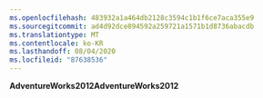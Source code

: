 ```yaml
---
ms.openlocfilehash: 483932a1a464db2128c3594c1b1f6ce7aca355e9
ms.sourcegitcommit: ad4d92dce894592a259721a1571b1d8736abacdb
ms.translationtype: MT
ms.contentlocale: ko-KR
ms.lasthandoff: 08/04/2020
ms.locfileid: "87638536"
---
```

<span data-ttu-id="51e04-101">**AdventureWorks2012**</span><span class="sxs-lookup"><span data-stu-id="51e04-101">**AdventureWorks2012**</span></span>
